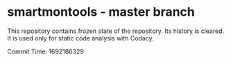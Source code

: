 # smartmontools - master branch

This repository contains frozen state of the repository.
Its history is cleared. It is used only for static code
analysis with Codacy.

Commit Time: 1692186329